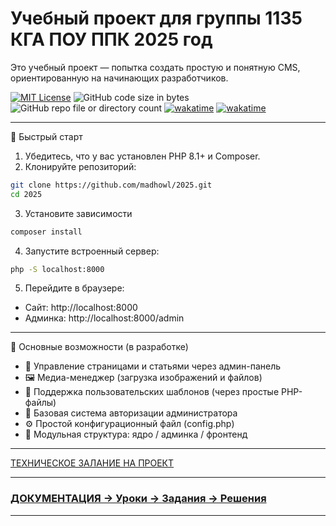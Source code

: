 # Учебный проект для группы 1135 КГА ПОУ ППК 2025 год

Это учебный проект — попытка создать простую и понятную CMS, ориентированную на начинающих разработчиков.


[![MIT License](https://img.shields.io/badge/License-MIT-green.svg)](https://choosealicense.com/licenses/mit/) ![GitHub code size in bytes](https://img.shields.io/github/languages/code-size/madhowl/2025) ![GitHub repo file or directory count](https://img.shields.io/github/directory-file-count/madhowl/2025?color=red)
[![wakatime](https://wakatime.com/badge/github/madhowl/2025.svg)](https://wakatime.com/@MadHowl/projects/kbiuzlehsm) [![wakatime](https://wakatime.com/badge/github/madhowl/2025.svg)](https://wakatime.com/badge/github/madhowl/2025)

--- 

🚀 Быстрый старт

1. Убедитесь, что у вас установлен PHP 8.1+ и Composer.
2. Клонируйте репозиторий:
   
```bash 
git clone https://github.com/madhowl/2025.git
cd 2025
```
3. Установите зависимости


```bash
composer install
```

4. Запустите встроенный сервер:

```bash
php -S localhost:8000
```

5. Перейдите в браузере:

* Сайт: http://localhost:8000 
* Админка: http://localhost:8000/admin

--- 
🧱 Основные возможности (в разработке)

* 📝 Управление страницами и статьями через админ-панель
* 🖼️ Медиа-менеджер (загрузка изображений и файлов)
* 🎨 Поддержка пользовательских шаблонов (через простые PHP-файлы)
* 🔐 Базовая система авторизации администратора
* ⚙️ Простой конфигурационный файл (config.php)
* 📁 Модульная структура: ядро / админка / фронтенд


--- 

[ТЕХНИЧЕСКОЕ ЗАЛАНИЕ НА ПРОЕКТ](/docs/specifikation.md)

--- 

### [ДОКУМЕНТАЦИЯ -> Уроки -> Задания -> Решения ](/docs/index.md)

--- 
     


